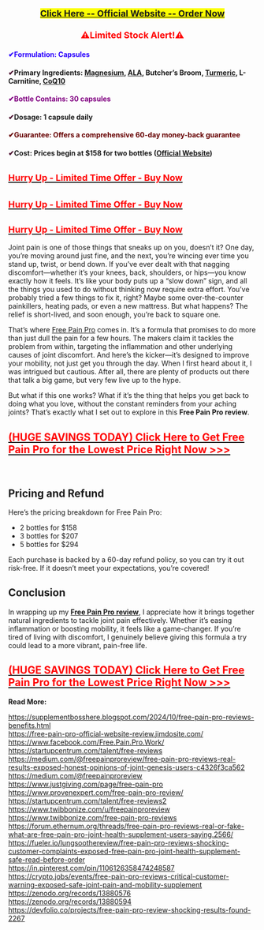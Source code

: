 <h2 style="text-align: center;" data-id="0"><span style="font-size: large;"><span style="background-color: #fcff01; color: red;"><a href="https://sale365day.com/order-free-pain-pro"><strong>Click Here -- Off</strong><strong>icial&nbsp;</strong><strong>Website -- Order Now</strong></a></span></span></h2>
<h3 style="text-align: center;" data-id="0"><span style="color: red; font-size: large;"><strong>⚠️Limited Stock Alert!⚠️</strong></span><strong><br /></strong></h3>
<h4 style="text-align: left;" data-id="0"><span style="color: #2b00fe;"><strong>✔</strong><strong>Formulation:</strong> Capsules&nbsp;</span></h4>
<h4 style="text-align: left;" data-id="0"><strong><span style="color: #4c1130;">✔</span></strong><strong>Primary Ingredients:</strong> <a href="https://www.thelancet.com/journals/ebiom/article/PIIS2352-3964(23)00168-8/fulltext#:~:text=The%20high%20Mg%20diet%20group,in%20IL%2D10%20knockout%20mice." target="_blank" rel="sponsored noopener">Magnesium</a>, <a href="https://pubmed.ncbi.nlm.nih.gov/25751300/" target="_blank" rel="sponsored noopener">ALA</a>, Butcher&rsquo;s Broom, <a href="https://www.hopkinsmedicine.org/health/wellness-and-prevention/turmeric-benefits#:~:text=Turmeric%20and%20its%20components%2C%20including,in%20recipes%2C%E2%80%9D%20Brown%20says." target="_blank" rel="sponsored noopener">Turmeric</a>, L-Carnitine, <a href="https://www.ncbi.nlm.nih.gov/pmc/articles/PMC9231733/#:~:text=Pain%20severity%2C%20bone%20erosion%2C%20and,model%2C%20but%20also%20in%20human." target="_blank" rel="sponsored noopener">CoQ10</a></h4>
<h4 style="text-align: left;" data-id="0"><span style="color: #800180;"><strong>✔</strong><strong>Bottle Contains:</strong> 30 capsules&nbsp;</span></h4>
<h4 style="text-align: left;" data-id="0"><strong><span style="color: #4c1130;">✔</span></strong><strong>Dosage:</strong> 1 capsule daily</h4>
<h4 style="text-align: left;" data-id="0"><span style="color: #660000;"><strong>✔</strong><strong>Guarantee:</strong> Offers a comprehensive 60-day money-back guarantee&nbsp;</span></h4>
<h4 style="text-align: left;" data-id="0"><strong><span style="color: #4c1130;">✔</span></strong><strong>Cost:</strong> Prices begin at $158 for two bottles (<a href="https://sale365day.com/order-free-pain-pro" target="_blank" rel="sponsored noopener">Official Website</a>)&nbsp;</h4>
<h2 style="text-align: left;" data-id="0"><a href="https://sale365day.com/order-free-pain-pro"><span style="font-size: large;"><strong><span style="color: red;">Hurry Up - Limited Time Offer - Buy Now</span></strong></span></a><span class="C9DxTc" style="color: #1e293b; font-family: Montserrat, Arial; font-weight: 400;">&nbsp;</span></h2>
<h2 style="text-align: left;" data-id="0"><a href="https://sale365day.com/order-free-pain-pro"><span style="font-size: large;"><strong><span style="color: red;">Hurry Up - Limited Time Offer - Buy Now</span></strong></span></a><span class="C9DxTc" style="color: #1e293b; font-family: Montserrat, Arial; font-weight: 400;">&nbsp;</span></h2>
<h2 style="text-align: left;" data-id="0"><a href="https://sale365day.com/order-free-pain-pro"><span style="font-size: large;"><strong><span style="color: red;">Hurry Up - Limited Time Offer - Buy Now</span></strong></span></a></h2>
<p>Joint pain is one of those things that sneaks up on you, doesn&rsquo;t it? One day, you&rsquo;re moving around just fine, and the next, you&rsquo;re wincing ever time you stand up, twist, or bend down. If you&rsquo;ve ever dealt with that nagging discomfort&mdash;whether it&rsquo;s your knees, back, shoulders, or hips&mdash;you know exactly how it feels. It&rsquo;s like your body puts up a &ldquo;slow down&rdquo; sign, and all the things you used to do without thinking now require extra effort. You&rsquo;ve probably tried a few things to fix it, right? Maybe some over-the-counter painkillers, heating pads, or even a new mattress. But what happens? The relief is short-lived, and soon enough, you&rsquo;re back to square one.</p>
<p>That&rsquo;s where <a href="https://in.pinterest.com/pin/1106126358474248587">Free Pain Pro</a> comes in. It&rsquo;s a formula that promises to do more than just dull the pain for a few hours. The makers claim it tackles the problem from within, targeting the inflammation and other underlying causes of joint discomfort. And here&rsquo;s the kicker&mdash;it&rsquo;s designed to improve your mobility, not just get you through the day. When I first heard about it, I was intrigued but cautious. After all, there are plenty of products out there that talk a big game, but very few live up to the hype.</p>
<p>But what if this one works? What if it&rsquo;s the thing that helps you get back to doing what you love, without the constant reminders from your aching joints? That&rsquo;s exactly what I set out to explore in this <strong>Free Pain Pro review</strong>.</p>
<h2 style="text-align: left;"><strong><a href="https://sale365day.com/order-free-pain-pro" target="_blank" rel="sponsored noopener"><span style="color: red;">(HUGE SAVINGS TODAY) Click Here to Get Free Pain Pro for the Lowest Price Right Now &gt;&gt;&gt;</span></a></strong></h2>
<p>&nbsp;</p>
<h2>Pricing and Refund</h2>
<p>Here&rsquo;s the pricing breakdown for Free Pain Pro:</p>
<ul>
<li>2 bottles for $158</li>
<li>3 bottles for $207</li>
<li>5 bottles for $294</li>
</ul>
<p>Each purchase is backed by a 60-day refund policy, so you can try it out risk-free. If it doesn&rsquo;t meet your expectations, you&rsquo;re covered!</p>
<h2>Conclusion</h2>
<p>In wrapping up my <a href="https://forum.ethernum.org/threads/free-pain-pro-reviews-real-or-fake-what-are-free-pain-pro-joint-health-supplement-users-saying.2566/"><strong>Free Pain Pro review</strong></a>, I appreciate how it brings together natural ingredients to tackle joint pain effectively. Whether it&rsquo;s easing inflammation or boosting mobility, it feels like a game-changer. If you&rsquo;re tired of living with discomfort, I genuinely believe giving this formula a try could lead to a more vibrant, pain-free life.&nbsp;</p>
<h2 style="text-align: left;"><strong><a href="https://sale365day.com/order-free-pain-pro" target="_blank" rel="sponsored noopener"><span style="color: red;">(HUGE SAVINGS TODAY) Click Here to Get Free Pain Pro for the Lowest Price Right Now &gt;&gt;&gt;</span></a></strong></h2>
<p><strong>Read More:</strong></p>
<p><a href="https://supplementbosshere.blogspot.com/2024/10/free-pain-pro-reviews-benefits.html" data-fr-linked="true">https://supplementbosshere.blogspot.com/2024/10/free-pain-pro-reviews-benefits.html</a><br /><a href="https://free-pain-pro-official-website-review.jimdosite.com/" data-fr-linked="true">https://free-pain-pro-official-website-review.jimdosite.com/</a><br /><a href="https://www.facebook.com/Free.Pain.Pro.Work/" data-fr-linked="true">https://www.facebook.com/Free.Pain.Pro.Work/</a><br /><a href="https://startupcentrum.com/talent/free-reviews" data-fr-linked="true">https://startupcentrum.com/talent/free-reviews</a><br /><a href="https://medium.com/@freepainproreview/free-pain-pro-reviews-real-results-exposed-honest-opinions-of-joint-genesis-users-c4326f3ca562" data-fr-linked="true">https://medium.com/@freepainproreview/free-pain-pro-reviews-real-results-exposed-honest-opinions-of-joint-genesis-users-c4326f3ca562</a><br /><a href="https://medium.com/@freepainproreview" data-fr-linked="true">https://medium.com/@freepainproreview</a><br /><a href="https://www.justgiving.com/page/free-pain-pro" data-fr-linked="true">https://www.justgiving.com/page/free-pain-pro</a><br /><a href="https://www.provenexpert.com/free-pain-pro-review/" data-fr-linked="true">https://www.provenexpert.com/free-pain-pro-review/</a><br /><a href="https://startupcentrum.com/talent/free-reviews2" data-fr-linked="true">https://startupcentrum.com/talent/free-reviews2</a><br /><a href="https://www.twibbonize.com/u/freepainproreview" data-fr-linked="true">https://www.twibbonize.com/u/freepainproreview</a><br /><a href="https://www.twibbonize.com/free-pain-pro-reviews" data-fr-linked="true">https://www.twibbonize.com/free-pain-pro-reviews</a><br /><a href="https://forum.ethernum.org/threads/free-pain-pro-reviews-real-or-fake-what-are-free-pain-pro-joint-health-supplement-users-saying.2566/" data-fr-linked="true">https://forum.ethernum.org/threads/free-pain-pro-reviews-real-or-fake-what-are-free-pain-pro-joint-health-supplement-users-saying.2566/</a><br /><a href="https://fueler.io/lungsoothereview/free-pain-pro-reviews-shocking-customer-complaints-exposed-free-pain-pro-joint-health-supplement-safe-read-before-order" data-fr-linked="true">https://fueler.io/lungsoothereview/free-pain-pro-reviews-shocking-customer-complaints-exposed-free-pain-pro-joint-health-supplement-safe-read-before-order</a><br /><a href="https://in.pinterest.com/pin/1106126358474248587" data-fr-linked="true">https://in.pinterest.com/pin/1106126358474248587</a><br /><a href="https://crypto.jobs/events/free-pain-pro-reviews-critical-customer-warning-exposed-safe-joint-pain-and-mobility-supplement" data-fr-linked="true">https://crypto.jobs/events/free-pain-pro-reviews-critical-customer-warning-exposed-safe-joint-pain-and-mobility-supplement</a><br /><a href="https://zenodo.org/records/13880576" data-fr-linked="true">https://zenodo.org/records/13880576</a><br /><a href="https://zenodo.org/records/13880594" data-fr-linked="true">https://zenodo.org/records/13880594</a><br /><a href="https://devfolio.co/projects/free-pain-pro-review-shocking-results-found-2267" data-fr-linked="true">https://devfolio.co/projects/free-pain-pro-review-shocking-results-found-2267</a></p>
